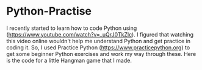 # Python-Practise
I recently started to learn how to code Python using (https://www.youtube.com/watch?v=_uQrJ0TkZlc). I figured that watching this video online wouldn't help me understand Python and get practice in coding it. So, I used Practice Python (https://www.practicepython.org) to get some beginner Python exercises and work my way through these. Here is the code for a little Hangman game that I made. 
